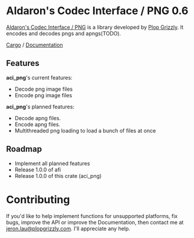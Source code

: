 # Aldaron's Codec Interface / PNG 0.6
[Aldaron's Codec Interface / PNG](http://plopgrizzly.com/aci_png) is a library
developed by [Plop Grizzly](http://plopgrizzly.com).  It encodes and
decodes pngs and apngs(TODO).

[Cargo](https://crates.io/crates/aci_png) /
[Documentation](https://docs.rs/aci_png)

## Features
**aci_png**'s current features:
* Decode png image files
* Encode png image files

**aci_png**'s planned features:
* Decode apng files.
* Encode apng files.
* Multithreaded png loading to load a bunch of files at once

## Roadmap
* Implement all planned features
* Release 1.0.0 of afi
* Release 1.0.0 of this crate (aci\_png)

# Contributing
If you'd like to help implement functions for unsupported platforms, fix bugs,
improve the API or improve the Documentation, then contact me at
jeron.lau@plopgrizzly.com. I'll appreciate any help.
